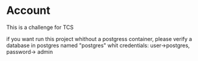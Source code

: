 # Account
 This is a challenge for TCS 

if you want run this project whithout a postgress container, 
please verify a database in postgres named "postgres" whit credentials: user->postgres, password-> admin 
